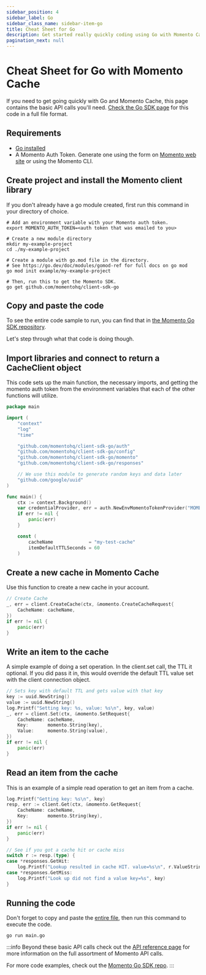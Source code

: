 ```yaml
---
sidebar_position: 4
sidebar_label: Go
sidebar_class_name: sidebar-item-go
title: Cheat Sheet for Go
description: Get started really quickly coding using Go with Momento Cache
pagination_next: null
---
```


# Cheat Sheet for Go with Momento Cache
If you need to get going quickly with Go and Momento Cache, this page contains the basic API calls you'll need. [Check the Go SDK page](https://github.com/momentohq/client-sdk-go) for this code in a full file format.

## Requirements

* [Go installed](https://go.dev/dl/)
* A Momento Auth Token. Generate one using the form on [Momento web site](https://www.gomomento.com/) or using the Momento CLI.

## Create project and install the Momento client library
If you don't already have a go module created, first run this command in your directory of choice.
```cli
# Add an environment variable with your Momento auth token.
export MOMENTO_AUTH_TOKEN=<auth token that was emailed to you>

# Create a new module directory
mkdir my-example-project
cd ./my-example-project

# Create a module with go.mod file in the directory.
# See https://go.dev/doc/modules/gomod-ref for full docs on go mod
go mod init example/my-example-project

# Then, run this to get the Momento SDK.
go get github.com/momentohq/client-sdk-go
```

## Copy and paste the code
To see the entire code sample to run, you can find that in [the Momento Go SDK repository](https://github.com/momentohq/client-sdk-go).

Let's step through what that code is doing though.

## Import libraries and connect to return a CacheClient object
This code sets up the main function, the necessary imports, and getting the momento auth token from the environment variables that each of the other functions will utilize.

```go
package main

import (
	"context"
	"log"
	"time"

	"github.com/momentohq/client-sdk-go/auth"
	"github.com/momentohq/client-sdk-go/config"
	"github.com/momentohq/client-sdk-go/momento"
	"github.com/momentohq/client-sdk-go/responses"

    // We use this module to generate random keys and data later
	"github.com/google/uuid"
)

func main() {
	ctx := context.Background()
	var credentialProvider, err = auth.NewEnvMomentoTokenProvider("MOMENTO_AUTH_TOKEN")
	if err != nil {
		panic(err)
	}

	const (
		cacheName             = "my-test-cache"
		itemDefaultTTLSeconds = 60
	)
```

## Create a new cache in Momento Cache
Use this function to create a new cache in your account.

```go
// Create Cache
_, err = client.CreateCache(ctx, &momento.CreateCacheRequest{
    CacheName: cacheName,
})
if err != nil {
    panic(err)
}
```

## Write an item to the cache
A simple example of doing a set operation. In the client.set call, the TTL it optional. If you did pass it in, this would override the default TTL value set with the client connection object.

```go
// Sets key with default TTL and gets value with that key
key := uuid.NewString()
value := uuid.NewString()
log.Printf("Setting key: %s, value: %s\n", key, value)
_, err = client.Set(ctx, &momento.SetRequest{
    CacheName: cacheName,
    Key:       momento.String(key),
    Value:     momento.String(value),
})
if err != nil {
    panic(err)
}
```

## Read an item from the cache
This is an example of a simple read operation to get an item from a cache.

```go
log.Printf("Getting key: %s\n", key)
resp, err := client.Get(ctx, &momento.GetRequest{
    CacheName: cacheName,
    Key:       momento.String(key),
})
if err != nil {
    panic(err)
}

// See if you got a cache hit or cache miss
switch r := resp.(type) {
case *responses.GetHit:
    log.Printf("Lookup resulted in cache HIT. value=%s\n", r.ValueString())
case *responses.GetMiss:
    log.Printf("Look up did not find a value key=%s", key)
}
```

## Running the code
Don't forget to copy and paste the [entire file](https://github.com/momentohq/client-sdk-go), then run this command to execute the code.

```cli
go run main.go
```

:::info
Beyond these basic API calls check out the [API reference page](../../api-reference/index.mdx) for more information on the full assortment of Momento API calls.

For more code examples, check out the [Momento Go SDK repo](https://github.com/momentohq/client-sdk-go/tree/main/examples).
:::